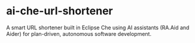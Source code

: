 # ai-che-url-shortener
A smart URL shortener built in Eclipse Che using AI assistants (RA.Aid and Aider) for plan-driven, autonomous software development.
